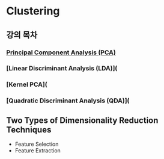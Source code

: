 # Clustering

## 강의 목차
### [Principal Component Analysis (PCA)](https://github.com/hchoi256/ai-boot-camp/blob/main/ai/machine-learning/unsupervised-learning/pca/pca.md)
### [Linear Discriminant Analysis (LDA)](
### [Kernel PCA](
### [Quadratic Discriminant Analysis (QDA)](

## Two Types of Dimensionality Reduction Techniques
- Feature Selection
- Feature Extraction
